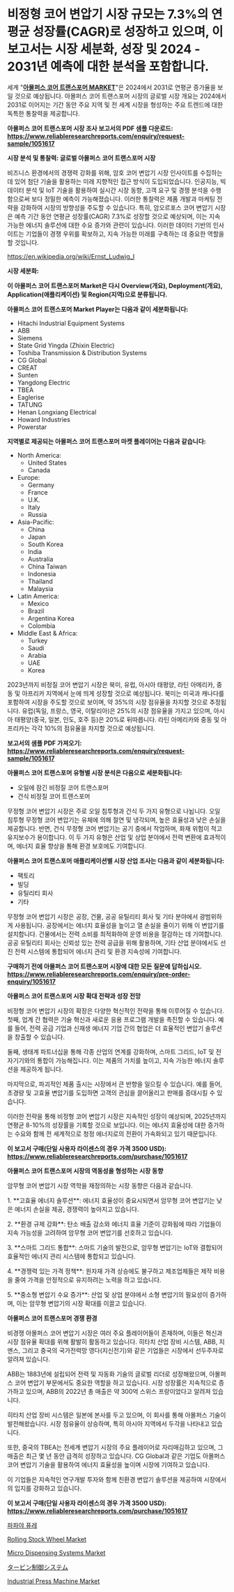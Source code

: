 <p><h1>비정형 코어 변압기 시장 규모는 7.3%의 연평균 성장률(CAGR)로 성장하고 있으며, 이 보고서는 시장 세분화, 성장 및 2024 - 2031년 예측에 대한 분석을 포함합니다.</h1></p><p>세계 "<strong><a href="https://www.reliableresearchreports.com/amorphous-core-transformers-r1051617">아몰퍼스 코어 트랜스포머 MARKET</a></strong>"은 2024에서 2031로 연평균 증가율을 보일 것으로 예상됩니다. 아몰퍼스 코어 트랜스포머 시장의 글로벌 시장 개요는 2024에서 2031로 이어지는 기간 동안 주요 지역 및 전 세계 시장을 형성하는 주요 트렌드에 대한 독특한 통찰력을 제공합니다.</p>
<p><strong>아몰퍼스 코어 트랜스포머 시장 조사 보고서의 PDF 샘플 다운로드: <a href="https://www.reliableresearchreports.com/enquiry/request-sample/1051617">https://www.reliableresearchreports.com/enquiry/request-sample/1051617</a></strong></p>
<p><strong>시장 분석 및 통찰력: 글로벌 아몰퍼스 코어 트랜스포머 시장</strong></p>
<p><p>비즈니스 환경에서의 경쟁력 강화를 위해, 암호 코어 변압기 시장 인사이트를 수집하는 데 있어 첨단 기술을 활용하는 미래 지향적인 접근 방식이 도입되었습니다. 인공지능, 빅데이터 분석 및 IoT 기술을 활용하여 실시간 시장 동향, 고객 요구 및 경쟁 분석을 수행함으로써 보다 정밀한 예측이 가능해졌습니다. 이러한 통찰력은 제품 개발과 마케팅 전략을 강화하여 시장의 방향성을 주도할 수 있습니다. 특히, 암오르포스 코어 변압기 시장은 예측 기간 동안 연평균 성장률(CAGR) 7.3%로 성장할 것으로 예상되며, 이는 지속 가능한 에너지 솔루션에 대한 수요 증가와 관련이 있습니다. 이러한 데이터 기반의 인사이트는 기업들이 경쟁 우위를 확보하고, 지속 가능한 미래를 구축하는 데 중요한 역할을 할 것입니다.</p></p>
<p><a href="%7CAUTHORITHY_DOMAIN_URL%7C">https://en.wikipedia.org/wiki/Ernst_Ludwig_I</a></p>
<p><strong>시장 세분화:</strong></p>
<p><strong>이 아몰퍼스 코어 트랜스포머 Market은 다시 Overview(개요), Deployment(개요), Application(애플리케이션) 및 Region(지역)으로 분류됩니다.</strong></p>
<p><strong>아몰퍼스 코어 트랜스포머 Market Player는 다음과 같이 세분화됩니다:</strong></p>
<p><ul><li>Hitachi Industrial Equipment Systems</li><li>ABB</li><li>Siemens</li><li>State Grid Yingda (Zhixin Electric)</li><li>Toshiba Transmission & Distribution Systems</li><li>CG Global</li><li>CREAT</li><li>Sunten</li><li>Yangdong Electric</li><li>TBEA</li><li>Eaglerise</li><li>TATUNG</li><li>Henan Longxiang Electrical</li><li>Howard Industries</li><li>Powerstar</li></ul></p>
<p><strong>지역별로 제공되는 아몰퍼스 코어 트랜스포머 마켓 플레이어는 다음과 같습니다:</strong></p>
<p><ul>
    <li>
        North America:
        <ul>
            <li>United States</li>
            <li>Canada</li>
        </ul>
    </li>
    <li>
        Europe:
        <ul>
            <li>Germany</li>
            <li>France</li>
            <li>U.K.</li>
            <li>Italy</li>
            <li>Russia</li>
        </ul>
    </li>
    <li>
        Asia-Pacific:
        <ul>
            <li>China</li>
            <li>Japan</li>
            <li>South Korea</li>
            <li>India</li>
            <li>Australia</li>
            <li>China Taiwan</li>
            <li>Indonesia</li>
            <li>Thailand</li>
            <li>Malaysia</li>
        </ul>
    </li>
    <li>
        Latin America:
        <ul>
            <li>Mexico</li>
            <li>Brazil</li>
            <li>Argentina Korea</li>
            <li>Colombia</li>
        </ul>
    </li>
    <li>
        Middle East & Africa:
        <ul>
            <li>Turkey</li>
            <li>Saudi</li>
            <li>Arabia</li>
            <li>UAE</li>
            <li>Korea</li>
        </ul>
    </li>
    </ul></p>
<p><p>2023년까지 비정질 코어 변압기 시장은 북미, 유럽, 아시아 태평양, 라틴 아메리카, 중동 및 아프리카 지역에서 눈에 띄게 성장할 것으로 예상됩니다. 북미는 미국과 캐나다를 포함하여 시장을 주도할 것으로 보이며, 약 35%의 시장 점유율을 차지할 것으로 추정됩니다. 유럽(독일, 프랑스, 영국, 이탈리아)은 25%의 시장 점유율을 가지고 있으며, 아시아 태평양(중국, 일본, 인도, 호주 등)은 20%로 뒤따릅니다. 라틴 아메리카와 중동 및 아프리카는 각각 10%의 점유율을 차지할 것으로 예상됩니다.</p></p>
<p><strong>보고서의 샘플 PDF 가져오기: <a href="https://www.reliableresearchreports.com/enquiry/request-sample/1051617">https://www.reliableresearchreports.com/enquiry/request-sample/1051617</a></strong></p>
<p><strong>아몰퍼스 코어 트랜스포머 유형별 시장 분석은 다음으로 세분화됩니다:</strong></p>
<p><ul><li>오일에 잠긴 비정질 코어 트랜스포머</li><li>건식 비정질 코어 트랜스포머</li></ul></p>
<p><p>무정형 코어 변압기 시장은 주로 오일 침투형과 건식 두 가지 유형으로 나뉩니다. 오일 침투형 무정형 코어 변압기는 유체에 의해 절연 및 냉각되며, 높은 효율성과 낮은 손실을 제공합니다. 반면, 건식 무정형 코어 변압기는 공기 중에서 작업하며, 화재 위험이 적고 유지보수가 용이합니다. 이 두 가지 유형은 산업 및 상업 분야에서 전력 변환에 효과적이며, 에너지 효율 향상을 통해 환경 보호에도 기여합니다.</p></p>
<p><strong>아몰퍼스 코어 트랜스포머 애플리케이션별 시장 산업 조사는 다음과 같이 세분화됩니다:</strong></p>
<p><ul><li>팩토리</li><li>빌딩</li><li>유틸리티 회사</li><li>기타</li></ul></p>
<p><p>무정형 코어 변압기 시장은 공장, 건물, 공공 유틸리티 회사 및 기타 분야에서 광범위하게 사용됩니다. 공장에서는 에너지 효율성을 높이고 열 손실을 줄이기 위해 이 변압기를 설치합니다. 건물에서는 전력 소비를 최적화하여 운영 비용을 절감하는 데 기여합니다. 공공 유틸리티 회사는 신뢰성 있는 전력 공급을 위해 활용하며, 기타 산업 분야에서도 선진 전력 시스템에 통합되어 에너지 관리 및 환경 지속성에 기여합니다.</p></p>
<p><strong>구매하기 전에 아몰퍼스 코어 트랜스포머 시장에 대한 모든 질문에 답하십시오. <a href="https://www.reliableresearchreports.com/enquiry/pre-order-enquiry/1051617">https://www.reliableresearchreports.com/enquiry/pre-order-enquiry/1051617</a></strong></p>
<p><strong>아몰퍼스 코어 트랜스포머 시장 확대 전략과 성장 전망</strong></p>
<p><p>비정형 코어 변압기 시장의 확장은 다양한 혁신적인 전략을 통해 이루어질 수 있습니다. 첫째, 업계 간 협력은 기술 혁신과 새로운 응용 프로그램 개발을 촉진할 수 있습니다. 예를 들어, 전력 공급 기업과 신재생 에너지 기업 간의 협업은 더 효율적인 변압기 솔루션을 창출할 수 있습니다. </p><p>둘째, 생태계 파트너십을 통해 각종 산업의 연계를 강화하며, 스마트 그리드, IoT 및 전자기기와의 통합이 가능해집니다. 이는 제품의 가치를 높이고, 지속 가능한 에너지 솔루션을 제공하게 됩니다.</p><p>마지막으로, 파괴적인 제품 출시는 시장에서 큰 반향을 일으킬 수 있습니다. 예를 들어, 초경량 및 고효율 변압기를 도입하면 고객의 관심을 끌어올리고 판매를 증대시킬 수 있습니다. </p><p>이러한 전략을 통해 비정형 코어 변압기 시장은 지속적인 성장이 예상되며, 2025년까지 연평균 8-10%의 성장률을 기록할 것으로 보입니다. 이는 에너지 효율성에 대한 증가하는 수요와 함께 전 세계적으로 청정 에너지로의 전환이 가속화되고 있기 때문입니다.</p></p>
<p><strong>이 보고서 구매(단일 사용자 라이센스의 경우 가격 3500 USD): <a href="https://www.reliableresearchreports.com/purchase/1051617">https://www.reliableresearchreports.com/purchase/1051617</a></strong></p>
<p><strong>아몰퍼스 코어 트랜스포머 시장의 역동성을 형성하는 시장 동향</strong></p>
<p><p>암무형 코어 변압기 시장 역학을 재정의하는 시장 동향은 다음과 같습니다.</p><p>1. **고효율 에너지 솔루션**: 에너지 효율성이 중요시되면서 암무형 코어 변압기는 낮은 에너지 손실을 제공, 경쟁력이 높아지고 있습니다.</p><p>2. **환경 규제 강화**: 탄소 배출 감소와 에너지 효율 기준이 강화됨에 따라 기업들이 지속 가능성을 고려하여 암무형 코어 변압기를 선호하고 있습니다.</p><p>3. **스마트 그리드 통합**: 스마트 기술의 발전으로, 암무형 변압기는 IoT와 결합되어 효율적인 에너지 관리 시스템에 통합되고 있습니다.</p><p>4. **경쟁력 있는 가격 정책**: 원자재 가격 상승에도 불구하고 제조업체들은 제작 비용을 줄여 가격을 안정적으로 유지하려는 노력을 하고 있습니다.</p><p>5. **중소형 변압기 수요 증가**: 산업 및 상업 분야에서 소형 변압기의 필요성이 증가하며, 이는 암무형 변압기의 시장 확대를 이끌고 있습니다.</p></p>
<p><strong>아몰퍼스 코어 트랜스포머 경쟁 환경</strong></p>
<p><p>비경쟁 아몰퍼스 코어 변압기 시장은 여러 주요 플레이어들이 존재하며, 이들은 혁신과 시장 점유율 확대를 위해 활발히 활동하고 있습니다. 히타치 산업 장비 시스템, ABB, 지멘스, 그리고 중국의 국가전력망 영다(지신전기)와 같은 기업들은 시장에서 선두주자로 알려져 있습니다.</p><p>ABB는 1883년에 설립되어 전력 및 자동화 기술의 글로벌 리더로 성장해왔으며, 아몰퍼스 코어 변압기 부문에서도 중요한 역할을 하고 있습니다. 시장 성장률은 지속적으로 증가하고 있으며, ABB의 2022년 총 매출은 약 300억 스위스 프랑이었다고 알려져 있습니다.</p><p>히타치 산업 장비 시스템은 일본에 본사를 두고 있으며, 이 회사를 통해 아몰퍼스 기술이 발전해왔습니다. 시장 점유율이 상승하며, 특히 아시아 지역에서 두각을 나타내고 있습니다.</p><p>또한, 중국의 TBEA는 전세계 변압기 시장의 주요 플레이어로 자리매김하고 있으며, 그 매출은 최근 몇 년 동안 급격히 성장하고 있습니다. CG Global과 같은 기업도 아몰퍼스 코어 변압기 기술을 활용하여 에너지 효율성을 높이며 시장에 기여하고 있습니다.</p><p>이 기업들은 지속적인 연구개발 투자와 함께 친환경 변압기 솔루션을 제공하여 시장에서의 입지를 강화하고 있습니다.</p></p>
<p><strong>이 보고서 구매(단일 사용자 라이센스의 경우 가격 3500 USD): <a href="https://www.reliableresearchreports.com/purchase/1051617">https://www.reliableresearchreports.com/purchase/1051617</a></strong></p>
<p><p><a href="https://medium.com/@bulahhamill33/%ED%8C%8C%ED%8C%8C%EC%95%BC-%ED%93%A8%EB%A0%88-%EC%8B%9C%EC%9E%A5-%EC%98%88%EC%B8%A1-%EC%8B%9C%EC%9E%A5-%EB%8F%99%ED%96%A5-%EB%B0%8F-%EC%98%81%ED%96%A5-%EB%B6%84%EC%84%9D-2024-2031-73734667af4c">파파야 퓨레</a></p><p><a href="https://github.com/luckyshygirl/Market-Research-Report-List-6/blob/main/rolling-stock-wheel-market.md">Rolling Stock Wheel Market</a></p><p><a href="https://issuu.com/reportprime-2/docs/micro-dispensing-systems-market-siz_852b71f3ea1b88">Micro Dispensing Systems Market</a></p><p><a href="https://medium.com/@cryptoasu_20150/%E3%82%B0%E3%83%AD%E3%83%BC%E3%83%90%E3%83%AB%E3%82%BF%E3%83%BC%E3%83%93%E3%83%B3%E5%88%B6%E5%BE%A1%E3%82%B7%E3%82%B9%E3%83%86%E3%83%A0%E5%B8%82%E5%A0%B4%E3%81%AE%E8%A6%8F%E6%A8%A1%E3%81%AF-%E7%94%A3%E6%A5%AD%E3%81%AE%E4%BA%88%E6%B8%AC%E3%81%AB%E3%82%88%E3%82%8B%E3%81%A8-2024%E5%B9%B4%E3%81%8B%E3%82%892031%E5%B9%B4%E3%81%BE%E3%81%A7%E3%81%AEcagr%E3%81%8C10-8-%E3%81%AB%E3%81%AA%E3%82%8B%E3%81%A8%E4%BA%88%E6%83%B3%E3%81%95%E3%82%8C%E3%81%A6%E3%81%84%E3%81%BE%E3%81%99-3c1e117e3a6f">タービン制御システム</a></p><p><a href="https://medium.com/@bryaneal908/navigating-the-global-industrial-press-machine-market-landscape-trends-forecasts-and-impact-c1de9893bf80">Industrial Press Machine Market</a></p></p>